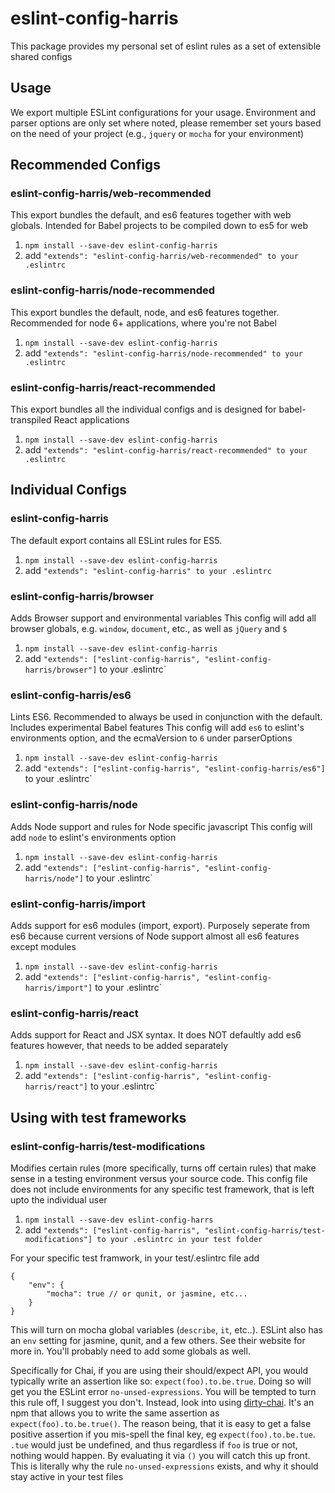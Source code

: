 # eslint-config-harris

This package provides my personal set of eslint rules as a set of extensible shared configs

## Usage

We export multiple ESLint configurations for your usage.
Environment and parser options are only set where noted, please remember set yours based on the need of your project (e.g., `jquery` or `mocha` for your environment)

## Recommended Configs

### eslint-config-harris/web-recommended

This export bundles the default, and es6 features together with web globals. Intended for Babel projects to be compiled down to es5 for web

1. `npm install --save-dev eslint-config-harris`
2. add `"extends": "eslint-config-harris/web-recommended" to your .eslintrc`

### eslint-config-harris/node-recommended

This export bundles the default, node, and es6 features together. Recommended for node 6+ applications, where you're not Babel

1. `npm install --save-dev eslint-config-harris`
2. add `"extends": "eslint-config-harris/node-recommended" to your .eslintrc`

### eslint-config-harris/react-recommended

This export bundles all the individual configs and is designed for babel-transpiled React applications

1. `npm install --save-dev eslint-config-harris`
2. add `"extends": "eslint-config-harris/react-recommended" to your .eslintrc`

## Individual Configs

### eslint-config-harris

The default export contains all ESLint rules for ES5.

1. `npm install --save-dev eslint-config-harris`
2. add `"extends": "eslint-config-harris" to your .eslintrc`

### eslint-config-harris/browser

Adds Browser support and environmental variables
This config will add all browser globals, e.g. `window`, `document`, etc., as well as `jQuery` and `$`

1. `npm install --save-dev eslint-config-harris`
2. add `"extends": ["eslint-config-harris", "eslint-config-harris/browser"]` to your .eslintrc`

### eslint-config-harris/es6

Lints ES6. Recommended to always be used in conjunction with the default. Includes experimental Babel features
This config will add `es6` to eslint's environments option, and the ecmaVersion to `6` under parserOptions

1. `npm install --save-dev eslint-config-harris`
2. add `"extends": ["eslint-config-harris", "eslint-config-harris/es6"]` to your .eslintrc`

### eslint-config-harris/node

Adds Node support and rules for Node specific javascript
This config will add `node` to eslint's environments option

1. `npm install --save-dev eslint-config-harris`
2. add `"extends": ["eslint-config-harris", "eslint-config-harris/node"]` to your .eslintrc`

### eslint-config-harris/import

Adds support for es6 modules (import, export). Purposely seperate from es6 because current versions of Node support almost all es6 features except modules

1. `npm install --save-dev eslint-config-harris`
2. add `"extends": ["eslint-config-harris", "eslint-config-harris/import"]` to your .eslintrc`

### eslint-config-harris/react

Adds support for React and JSX syntax. It does NOT defaultly add es6 features however, that needs to be added separately

1. `npm install --save-dev eslint-config-harris`
2. add `"extends": ["eslint-config-harris", "eslint-config-harris/react"]` to your .eslintrc`

## Using with test frameworks

### eslint-config-harris/test-modifications

Modifies certain rules (more specifically, turns off certain rules) that make sense in a testing environment versus your source code. This config file does not include environments for any specific test framework, that is left upto the individual user

1. `npm install --save-dev eslint-config-harrs`
2. add `"extends": ["eslint-config-harris", "eslint-config-harris/test-modifications"] to your .eslintrc in your test folder`

For your specific test framwork, in your test/.eslintrc file add
```
{
	"env": {
		"mocha": true // or qunit, or jasmine, etc...
	}
}
```
This will turn on mocha global variables (`describe`, `it`, etc..). ESLint also has an `env` setting for jasmine, qunit, and a few others. See their website for more in. You'll probably need to add some globals as well.

Specifically for Chai, if you are using their should/expect API, you would typically write an assertion like so: `expect(foo).to.be.true`. Doing so will get you the ESLint error `no-unsed-expressions`. You will be tempted to turn this rule off, I suggest you don't. Instead, look into using [dirty-chai](https://github.com/prodatakey/dirty-chai). It's an npm that allows you to write the same assertion as `expect(foo).to.be.true()`. The reason being, that it is easy to get a false positive assertion if you mis-spell the final key, eg `expect(foo).to.be.tue`. `.tue` would just be undefined, and thus regardless if `foo` is true or not, nothing would happen. By evaluating it via `()` you will catch this up front. This is literally why the rule `no-unsed-expressions` exists, and why it should stay active in your test files
